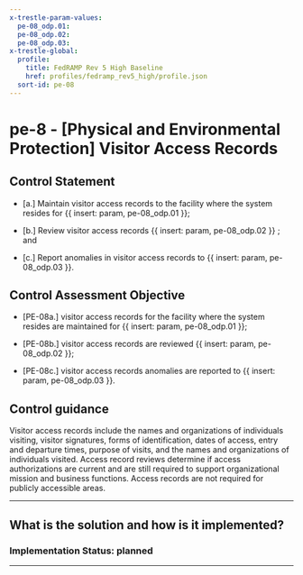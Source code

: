 ```yaml
---
x-trestle-param-values:
  pe-08_odp.01:
  pe-08_odp.02:
  pe-08_odp.03:
x-trestle-global:
  profile:
    title: FedRAMP Rev 5 High Baseline
    href: profiles/fedramp_rev5_high/profile.json
  sort-id: pe-08
---
```


# pe-8 - \[Physical and Environmental Protection\] Visitor Access Records

## Control Statement

- \[a.\] Maintain visitor access records to the facility where the system resides for {{ insert: param, pe-08_odp.01 }};

- \[b.\] Review visitor access records {{ insert: param, pe-08_odp.02 }} ; and

- \[c.\] Report anomalies in visitor access records to {{ insert: param, pe-08_odp.03 }}.

## Control Assessment Objective

- \[PE-08a.\] visitor access records for the facility where the system resides are maintained for {{ insert: param, pe-08_odp.01 }};

- \[PE-08b.\] visitor access records are reviewed {{ insert: param, pe-08_odp.02 }};

- \[PE-08c.\] visitor access records anomalies are reported to {{ insert: param, pe-08_odp.03 }}.

## Control guidance

Visitor access records include the names and organizations of individuals visiting, visitor signatures, forms of identification, dates of access, entry and departure times, purpose of visits, and the names and organizations of individuals visited. Access record reviews determine if access authorizations are current and are still required to support organizational mission and business functions. Access records are not required for publicly accessible areas.

______________________________________________________________________

## What is the solution and how is it implemented?

<!-- For implementation status enter one of: implemented, partial, planned, alternative, not-applicable -->

<!-- Note that the list of rules under ### Rules: is read-only and changes will not be captured after assembly to JSON -->

<!-- Add control implementation description here for control: pe-8 -->

### Implementation Status: planned

______________________________________________________________________
